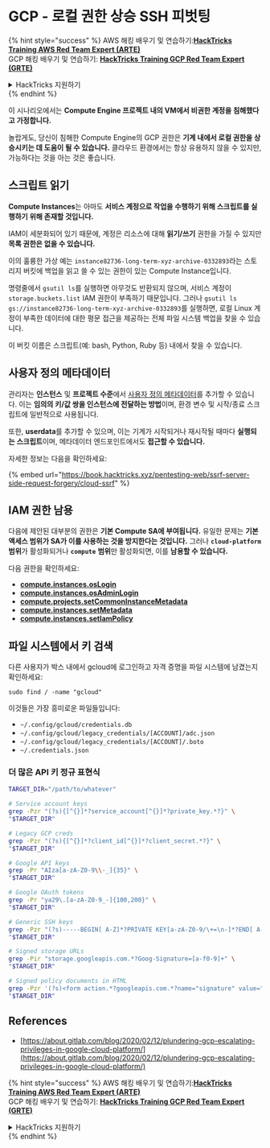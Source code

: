 # GCP - 로컬 권한 상승 SSH 피벗팅

{% hint style="success" %}
AWS 해킹 배우기 및 연습하기:<img src="../../../.gitbook/assets/image (1) (1) (1).png" alt="" data-size="line">[**HackTricks Training AWS Red Team Expert (ARTE)**](https://training.hacktricks.xyz/courses/arte)<img src="../../../.gitbook/assets/image (1) (1) (1).png" alt="" data-size="line">\
GCP 해킹 배우기 및 연습하기: <img src="../../../.gitbook/assets/image (2).png" alt="" data-size="line">[**HackTricks Training GCP Red Team Expert (GRTE)**<img src="../../../.gitbook/assets/image (2).png" alt="" data-size="line">](https://training.hacktricks.xyz/courses/grte)

<details>

<summary>HackTricks 지원하기</summary>

* [**구독 계획**](https://github.com/sponsors/carlospolop) 확인하기!
* **💬 [**Discord 그룹**](https://discord.gg/hRep4RUj7f) 또는 [**텔레그램 그룹**](https://t.me/peass)에 참여하거나 **Twitter** 🐦 [**@hacktricks\_live**](https://twitter.com/hacktricks_live)**를 팔로우하세요.**
* **[**HackTricks**](https://github.com/carlospolop/hacktricks) 및 [**HackTricks Cloud**](https://github.com/carlospolop/hacktricks-cloud) 깃허브 리포지토리에 PR을 제출하여 해킹 팁을 공유하세요.**

</details>
{% endhint %}

이 시나리오에서는 **Compute Engine 프로젝트 내의 VM에서 비권한 계정을 침해했다고 가정합니다.**

놀랍게도, 당신이 침해한 Compute Engine의 GCP 권한은 **기계 내에서 로컬 권한을 상승시키는 데 도움이 될 수 있습니다.** 클라우드 환경에서는 항상 유용하지 않을 수 있지만, 가능하다는 것을 아는 것은 좋습니다.

## 스크립트 읽기 <a href="#follow-the-scripts" id="follow-the-scripts"></a>

**Compute Instances**는 아마도 **서비스 계정으로 작업을 수행하기 위해 스크립트를 실행하기 위해 존재할 것입니다.**

IAM이 세분화되어 있기 때문에, 계정은 리소스에 대해 **읽기/쓰기** 권한을 가질 수 있지만 **목록 권한은 없을 수 있습니다.**

이의 훌륭한 가상 예는 `instance82736-long-term-xyz-archive-0332893`라는 스토리지 버킷에 백업을 읽고 쓸 수 있는 권한이 있는 Compute Instance입니다.

명령줄에서 `gsutil ls`를 실행하면 아무것도 반환되지 않으며, 서비스 계정이 `storage.buckets.list` IAM 권한이 부족하기 때문입니다. 그러나 `gsutil ls gs://instance82736-long-term-xyz-archive-0332893`를 실행하면, 로컬 Linux 계정이 부족한 데이터에 대한 평문 접근을 제공하는 전체 파일 시스템 백업을 찾을 수 있습니다.

이 버킷 이름은 스크립트(예: bash, Python, Ruby 등) 내에서 찾을 수 있습니다.

## 사용자 정의 메타데이터

관리자는 **인스턴스** 및 **프로젝트 수준**에서 [사용자 정의 메타데이터](https://cloud.google.com/compute/docs/storing-retrieving-metadata#custom)를 추가할 수 있습니다. 이는 **임의의 키/값 쌍을 인스턴스에 전달하는 방법**이며, 환경 변수 및 시작/종료 스크립트에 일반적으로 사용됩니다.

또한, **userdata**를 추가할 수 있으며, 이는 기계가 시작되거나 재시작될 때마다 **실행되는 스크립트**이며, 메타데이터 엔드포인트에서도 **접근할 수 있습니다.**

자세한 정보는 다음을 확인하세요:

{% embed url="https://book.hacktricks.xyz/pentesting-web/ssrf-server-side-request-forgery/cloud-ssrf" %}

## **IAM 권한 남용**

다음에 제안된 대부분의 권한은 **기본 Compute SA에 부여됩니다.** 유일한 문제는 **기본 액세스 범위가 SA가 이를 사용하는 것을 방지한다는 것입니다.** 그러나 **`cloud-platform`** **범위**가 활성화되거나 **`compute`** **범위**만 활성화되면, 이를 **남용할 수 있습니다.**

다음 권한을 확인하세요:

* [**compute.instances.osLogin**](gcp-compute-privesc/#compute.instances.oslogin)
* [**compute.instances.osAdminLogin**](gcp-compute-privesc/#compute.instances.osadminlogin)
* [**compute.projects.setCommonInstanceMetadata**](gcp-compute-privesc/#compute.projects.setcommoninstancemetadata)
* [**compute.instances.setMetadata**](gcp-compute-privesc/#compute.instances.setmetadata)
* [**compute.instances.setIamPolicy**](gcp-compute-privesc/#compute.instances.setiampolicy)

## 파일 시스템에서 키 검색

다른 사용자가 박스 내에서 gcloud에 로그인하고 자격 증명을 파일 시스템에 남겼는지 확인하세요:
```
sudo find / -name "gcloud"
```
이것들은 가장 흥미로운 파일들입니다:

* `~/.config/gcloud/credentials.db`
* `~/.config/gcloud/legacy_credentials/[ACCOUNT]/adc.json`
* `~/.config/gcloud/legacy_credentials/[ACCOUNT]/.boto`
* `~/.credentials.json`

### 더 많은 API 키 정규 표현식
```bash
TARGET_DIR="/path/to/whatever"

# Service account keys
grep -Pzr "(?s){[^{}]*?service_account[^{}]*?private_key.*?}" \
"$TARGET_DIR"

# Legacy GCP creds
grep -Pzr "(?s){[^{}]*?client_id[^{}]*?client_secret.*?}" \
"$TARGET_DIR"

# Google API keys
grep -Pr "AIza[a-zA-Z0-9\\-_]{35}" \
"$TARGET_DIR"

# Google OAuth tokens
grep -Pr "ya29\.[a-zA-Z0-9_-]{100,200}" \
"$TARGET_DIR"

# Generic SSH keys
grep -Pzr "(?s)-----BEGIN[ A-Z]*?PRIVATE KEY[a-zA-Z0-9/\+=\n-]*?END[ A-Z]*?PRIVATE KEY-----" \
"$TARGET_DIR"

# Signed storage URLs
grep -Pir "storage.googleapis.com.*?Goog-Signature=[a-f0-9]+" \
"$TARGET_DIR"

# Signed policy documents in HTML
grep -Pzr '(?s)<form action.*?googleapis.com.*?name="signature" value=".*?">' \
"$TARGET_DIR"
```
## References

* [https://about.gitlab.com/blog/2020/02/12/plundering-gcp-escalating-privileges-in-google-cloud-platform/](https://about.gitlab.com/blog/2020/02/12/plundering-gcp-escalating-privileges-in-google-cloud-platform/)

{% hint style="success" %}
AWS 해킹 배우기 및 연습하기:<img src="../../../.gitbook/assets/image (1) (1) (1).png" alt="" data-size="line">[**HackTricks Training AWS Red Team Expert (ARTE)**](https://training.hacktricks.xyz/courses/arte)<img src="../../../.gitbook/assets/image (1) (1) (1).png" alt="" data-size="line">\
GCP 해킹 배우기 및 연습하기: <img src="../../../.gitbook/assets/image (2).png" alt="" data-size="line">[**HackTricks Training GCP Red Team Expert (GRTE)**<img src="../../../.gitbook/assets/image (2).png" alt="" data-size="line">](https://training.hacktricks.xyz/courses/grte)

<details>

<summary>HackTricks 지원하기</summary>

* [**구독 계획**](https://github.com/sponsors/carlospolop) 확인하기!
* **💬 [**Discord 그룹**](https://discord.gg/hRep4RUj7f) 또는 [**텔레그램 그룹**](https://t.me/peass)에 참여하거나 **Twitter** 🐦 [**@hacktricks\_live**](https://twitter.com/hacktricks_live)**를 팔로우하세요.**
* **[**HackTricks**](https://github.com/carlospolop/hacktricks) 및 [**HackTricks Cloud**](https://github.com/carlospolop/hacktricks-cloud) github 리포지토리에 PR을 제출하여 해킹 팁을 공유하세요.**

</details>
{% endhint %}
